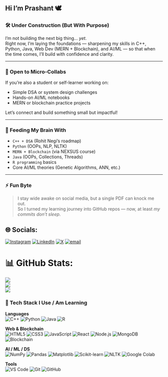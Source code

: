 ## Hi I’m Prashant 🕊️

### 🛠️ Under Construction (But With Purpose)
I’m not building the next big thing... *yet*.  
Right now, I’m laying the foundations — sharpening my skills in C++, Python, Java, Web Dev (MERN + Blockchain), and AI/ML — so that when the time comes, I’ll build with confidence and clarity.

---

### 🤝 Open to Micro-Collabs
If you’re also a student or self-learner working on:
- Simple DSA or system design challenges  
- Hands-on AI/ML notebooks  
- MERN or blockchain practice projects  

Let’s connect and build something small but impactful!

---

### 🧠 Feeding My Brain With
- `C++ + DSA` (Rohit Negi’s roadmap)  
- `Python` (OOPs, NLP, NLTK)  
- `MERN + Blockchain` (via NEXSUS course)  
- `Java` (OOPs, Collections, Threads)  
- `R programming` basics  
- Core AI/ML theories (Genetic Algorithms, ANN, etc.)


---

### ⚡ Fun Byte
> I stay wide awake on social media, but a single PDF can knock me out.  
So I turned my learning journey into GitHub repos — now, at least *my commits don’t sleep*.


## 🌐 Socials:
[![Instagram](https://img.shields.io/badge/Instagram-%23E4405F.svg?logo=Instagram&logoColor=white)](https://instagram.com/eyem_parth) [![LinkedIn](https://img.shields.io/badge/LinkedIn-%230077B5.svg?logo=linkedin&logoColor=white)](https://www.linkedin.com/in/prashant-kandpal-1b4375282/) [![X](https://img.shields.io/badge/X-black.svg?logo=X&logoColor=white)](https://x.com/eyem_parth) [![email](https://img.shields.io/badge/Email-D14836?logo=gmail&logoColor=white)](mailto:parthkd.coder@gmail.com) 
# 📊 GitHub Stats:
![](https://github-readme-stats.vercel.app/api?username=kd-prashant&theme=github_dark&hide_border=false&include_all_commits=true&count_private=true)<br/>
![](https://nirzak-streak-stats.vercel.app/?user=kd-prashant&theme=github_dark&hide_border=false)<br/>
![](https://github-readme-stats.vercel.app/api/top-langs/?username=kd-prashant&theme=github_dark&hide_border=false&include_all_commits=true&count_private=true&layout=compact)


### 🧰 Tech Stack I Use / Am Learning

**Languages**  
![C++](https://img.shields.io/badge/C++-00599C?style=flat&logo=cplusplus&logoColor=white)
![Python](https://img.shields.io/badge/Python-3776AB?style=flat&logo=python&logoColor=white)
![Java](https://img.shields.io/badge/Java-007396?style=flat&logo=java&logoColor=white)
![R](https://img.shields.io/badge/R-276DC3?style=flat&logo=r&logoColor=white)

**Web & Blockchain**  
![HTML5](https://img.shields.io/badge/HTML5-E34F26?style=flat&logo=html5&logoColor=white)
![CSS3](https://img.shields.io/badge/CSS3-1572B6?style=flat&logo=css3&logoColor=white)
![JavaScript](https://img.shields.io/badge/JavaScript-F7DF1E?style=flat&logo=javascript&logoColor=black)
![React](https://img.shields.io/badge/React-20232A?style=flat&logo=react&logoColor=61DAFB)
![Node.js](https://img.shields.io/badge/Node.js-339933?style=flat&logo=nodedotjs&logoColor=white)
![MongoDB](https://img.shields.io/badge/MongoDB-4EA94B?style=flat&logo=mongodb&logoColor=white)
![Blockchain](https://img.shields.io/badge/Blockchain-121D33?style=flat&logo=blockchain&logoColor=white)

**AI / ML / DS**  
![NumPy](https://img.shields.io/badge/NumPy-013243?style=flat&logo=numpy&logoColor=white)
![Pandas](https://img.shields.io/badge/Pandas-150458?style=flat&logo=pandas&logoColor=white)
![Matplotlib](https://img.shields.io/badge/Matplotlib-11557c?style=flat)
![Scikit-learn](https://img.shields.io/badge/Scikit--learn-F7931E?style=flat&logo=scikitlearn&logoColor=white)
![NLTK](https://img.shields.io/badge/NLTK-006400?style=flat)
![Google Colab](https://img.shields.io/badge/Google%20Colab-F9AB00?style=flat&logo=googlecolab&logoColor=white)

**Tools**  
![VS Code](https://img.shields.io/badge/VSCode-007ACC?style=flat&logo=visual-studio-code&logoColor=white)
![Git](https://img.shields.io/badge/Git-F05032?style=flat&logo=git&logoColor=white)
![GitHub](https://img.shields.io/badge/GitHub-181717?style=flat&logo=github&logoColor=white)



